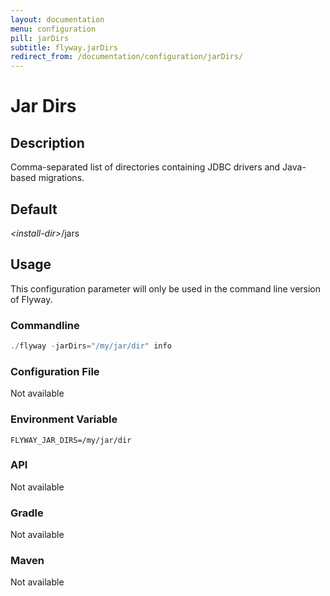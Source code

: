 ```yaml
---
layout: documentation
menu: configuration
pill: jarDirs
subtitle: flyway.jarDirs
redirect_from: /documentation/configuration/jarDirs/
---
```


# Jar Dirs

## Description
Comma-separated list of directories containing JDBC drivers and Java-based migrations.

## Default
<nobr><i>&lt;install-dir&gt;</i>/jars</nobr>

## Usage

This configuration parameter will only be used in the command line version of Flyway.

### Commandline
```powershell
./flyway -jarDirs="/my/jar/dir" info
```

### Configuration File
Not available

### Environment Variable
```properties
FLYWAY_JAR_DIRS=/my/jar/dir
```

### API
Not available

### Gradle
Not available

### Maven
Not available
